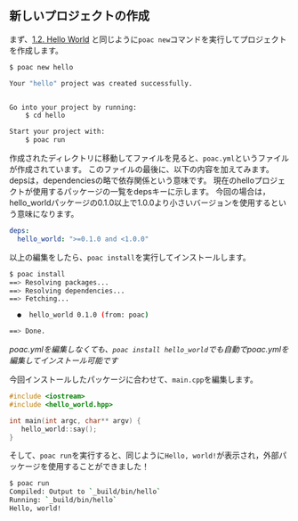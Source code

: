 ## 新しいプロジェクトの作成


まず、[1.2. Hello World](../getting-started/hello-world.md) と同じように`poac new`コマンドを実行してプロジェクトを作成します。
```bash
$ poac new hello

Your "hello" project was created successfully.


Go into your project by running:
    $ cd hello

Start your project with:
    $ poac run
```

作成されたディレクトリに移動してファイルを見ると、`poac.yml`というファイルが作成されています。
このファイルの最後に、以下の内容を加えてみます。
depsは，dependenciesの略で依存関係という意味です。
現在のhelloプロジェクトが使用するパッケージの一覧をdepsキーに示します。
今回の場合は，hello_worldパッケージの0.1.0以上で1.0.0より小さいバージョンを使用するという意味になります。
```yaml
deps:
  hello_world: ">=0.1.0 and <1.0.0"
```

以上の編集をしたら、`poac install`を実行してインストールします。
```bash
$ poac install
==> Resolving packages...
==> Resolving dependencies...
==> Fetching...

  ●  hello_world 0.1.0 (from: poac)

==> Done.
```
*poac.ymlを編集しなくても、`poac install hello_world`でも自動でpoac.ymlを編集してインストール可能です*


今回インストールしたパッケージに合わせて、`main.cpp`を編集します。
```cpp
#include <iostream>
#include <hello_world.hpp>

int main(int argc, char** argv) {
   hello_world::say();
}
```

そして、`poac run`を実行すると、同じように`Hello, world!`が表示され，外部パッケージを使用することができました！
```bash
$ poac run
Compiled: Output to `_build/bin/hello`
Running: `_build/bin/hello`
Hello, world!
```
